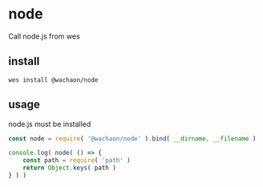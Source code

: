 # node
Call node.js from wes

## install
```
wes install @wachaon/node
```

## usage

node.js must be installed

```javascript
const node = require( '@wachaon/node' ).bind( __dirname, __filename )

console.log( node( () => {
    const path = require( 'path' )
    return Object.keys( path )
} ) )
```
